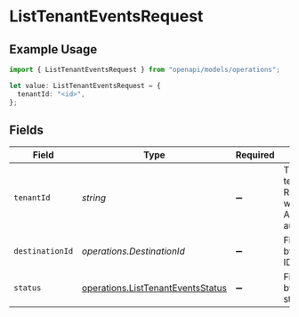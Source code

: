 # ListTenantEventsRequest

## Example Usage

```typescript
import { ListTenantEventsRequest } from "openapi/models/operations";

let value: ListTenantEventsRequest = {
  tenantId: "<id>",
};
```

## Fields

| Field                                                                                  | Type                                                                                   | Required                                                                               | Description                                                                            |
| -------------------------------------------------------------------------------------- | -------------------------------------------------------------------------------------- | -------------------------------------------------------------------------------------- | -------------------------------------------------------------------------------------- |
| `tenantId`                                                                             | *string*                                                                               | :heavy_minus_sign:                                                                     | The ID of the tenant. Required when using AdminApiKey authentication.                  |
| `destinationId`                                                                        | *operations.DestinationId*                                                             | :heavy_minus_sign:                                                                     | Filter events by destination ID(s).                                                    |
| `status`                                                                               | [operations.ListTenantEventsStatus](../../models/operations/listtenanteventsstatus.md) | :heavy_minus_sign:                                                                     | Filter events by delivery status.                                                      |